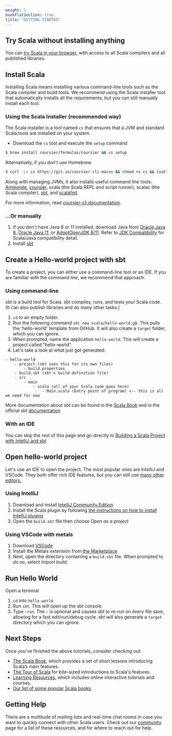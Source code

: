 ```yaml
---
weight: 1
bookFlatSection: true
title: "GETTING STARTED"
---
```


## Try Scala without installing anything 
You can [try Scala in your browser](https://scastie.scala-lang.org/MHc7C9iiTbGfeSAvg8CKAA), with access to all Scala compilers and 
all published libraries.

##  Install Scala
Installing Scala means installing various command-line tools such as the Scala compiler and build tools.
We recommend using the Scala installer tool that automatically installs all the requirements, but you can still manually install each tool.

### Using the Scala Installer (recommended way)
The Scala installer is a tool named `cs` that ensures that a JVM and standard Scala tools are installed on your system.  

* Download the `cs` tool and execute the `setup` command

```bash
$ brew install coursier/formulas/coursier && cs setup
```
Alternatively, if you don't use Homebrew

```bash
$ curl -Lo cs https://git.io/coursier-cli-macos && chmod +x cs && (xattr -d com.apple.quarantine cs || true) && ./cs setup
```

Along with managing JVMs, it also installs useful command line tools: 
[Ammonite](https://ammonite.io/), 
[coursier](https://get-coursier.io/), 
scala (the Scala REPL and script runner),
scalac (the Scala compiler), 
[sbt](https://www.scala-sbt.org/), and
[scalafmt](https://scalameta.org/scalafmt/).

For more information, read [coursier-cli documentation](https://get-coursier.io/docs/cli-overview).

### ...Or manually
1. if you don't have Java 8 or 11 installed, download 
Java from [Oracle Java 8](https://www.oracle.com/java/technologies/javase-jdk8-downloads.html), [Oracle Java 11](https://www.oracle.com/java/technologies/javase-jdk11-downloads.html), 
or [AdoptOpenJDK 8/11](https://adoptopenjdk.net/). Refer to [JDK Compatibility](/overviews/jdk-compatibility/overview.html) for Scala/Java compatibility detail.
2. Install [sbt](https://www.scala-sbt.org/download.html)

## Create a Hello-world project with sbt
To create a project, you can either use a command-line tool or an IDE. 
If you are familiar with the command line, we recommend that approach.

### Using command-line
sbt is a build tool for Scala. sbt compiles, runs, 
and tests your Scala code. (It can also publish libraries and do many other tasks.)

1. `cd` to an empty folder.
2. Run the following command `sbt new scala/hello-world.g8`.
This pulls the 'hello-world' template from GitHub.
It will also create a `target` folder, which you can ignore.
3. When prompted, name the application `hello-world`. This will
create a project called "hello-world".
5. Let's take a look at what just got generated:

```
- hello-world
    - project (sbt uses this for its own files)
        - build.properties
    - build.sbt (sbt's build definition file)
    - src
        - main
            - scala (all of your Scala code goes here)
                - Main.scala (Entry point of program) <-- this is all we need for now
```

More documentation about sbt can be found in the [Scala Book](/overviews/scala-book/scala-build-tool-sbt.html) 
and in the official sbt [documentation](https://www.scala-sbt.org/1.x/docs/index.html)

### With an IDE
You can skip the rest of this page and go directly to [Building a Scala Project with IntelliJ and sbt](/getting-started/intellij-track/building-a-scala-project-with-intellij-and-sbt.html#next-steps)


## Open hello-world project
Let's use an IDE to open the project. The most popular ones are IntelliJ and VSCode. 
They both offer rich IDE features, but you can still use [many other editors.](https://scalameta.org/metals/docs/editors/overview.html)
### Using IntelliJ
1. Download and install [IntelliJ Community Edition](https://www.jetbrains.com/idea/download/)
2. Install the Scala plugin by following [the instructions on how to install IntelliJ plugins](https://www.jetbrains.com/help/idea/managing-plugins.html)
3. Open the `build.sbt` file then choose *Open as a project*

### Using VSCode with metals 
1. Download [VSCode](https://code.visualstudio.com/Download)
2. Install the Metals extension from [the Marketplace](https://marketplace.visualstudio.com/items?itemName=scalameta.metals)
3. Next, open the directory containing a `build.sbt` file. When prompted to do so, select *Import build*.

## Run Hello World
Open a terminal
1. `cd` into `hello-world`.
2. Run `sbt`. This will open up the sbt console.
3. Type `~run`. The `~` is optional and causes sbt to re-run on every file save,
allowing for a fast edit/run/debug cycle. sbt will also generate a `target` directory
which you can ignore.


## Next Steps
Once you've finished the above tutorials, consider checking out:

* [The Scala Book](/overviews/scala-book/introduction.html), which provides a set of short lessons introducing Scala’s main features.
* [The Tour of Scala](/tour/tour-of-scala.html) for bite-sized introductions to Scala's features.
* [Learning Resources](/learn.html), which includes online interactive tutorials and courses.
* [Our list of some popular Scala books](/books.html).

## Getting Help
There are a multitude of mailing lists and real-time chat rooms in case you want to quickly connect with other Scala users. Check out our [community](https://scala-lang.org/community/) page for a list of these resources, and for where to reach out for help.

<!-- Hidden elements whose content are used to provide OS-specific download instructions.
 -- This is handled in `resources/js/functions.js`.
 --> 
<div style="display:none" id="stepOne-linux">
       <code class="hljs">$ curl -Lo cs https://git.io/coursier-cli-linux && chmod +x cs && ./cs setup </code> <br>
</div>
 
<div style="display:none" id="stepOne-unix">
    <p>Follow <a href="https://get-coursier.io/docs/cli-overview.html#install-native-launcher" target="_blank">the instructions to install the <code>cs</code> launcher</a> then run:</p>
    <p><code>$ ./cs setup</code></p>
</div>
 
<div style="display:none" id="stepOne-osx">
    <div class="highlight">
        <code class="hljs">$ brew install coursier/formulas/coursier && cs setup </code> <br>
    </div>
    <p>Alternatively, if you don't use Homebrew</p>
    <div class="highlight">
        <code class="hljs">$ curl -Lo cs https://git.io/coursier-cli-macos && chmod +x cs &&  (xattr -d com.apple.quarantine cs || true) && ./cs  setup </code> <br>
    </div>
</div>
  
<div style="display:none" id="stepOne-windows">
    <p>Download and execute <a href="https://git.io/coursier-cli-windows-exe">the Scala installer for Windows</a> based on coursier</p>
</div>